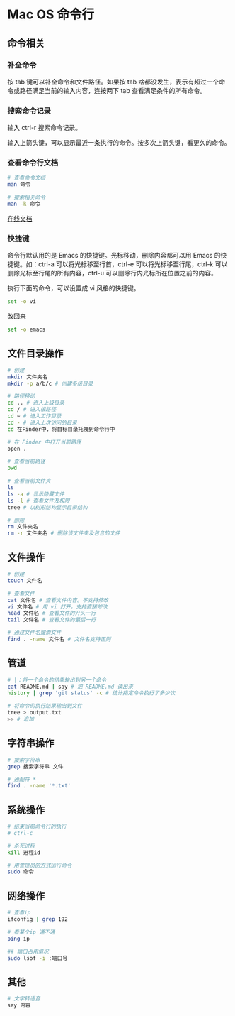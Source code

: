 # Mac OS 命令行
## 命令相关
### 补全命令
按 tab 键可以补全命令和文件路径。如果按 tab 啥都没发生，表示有超过一个命令或路径满足当前的输入内容，连按两下 tab 查看满足条件的所有命令。

### 搜索命令记录
输入 ctrl-r 搜索命令记录。

输入上箭头键，可以显示最近一条执行的命令。按多次上箭头键，看更久的命令。

### 查看命令行文档
```bash
# 查看命令文档
man 命令

# 搜索相关命令
man -k 命令
```

[在线文档](https://explainshell.com/)

### 快捷键
命令行默认用的是 Emacs 的快捷键。光标移动，删除内容都可以用 Emacs 的快捷键。如：ctrl-a 可以将光标移至行首，ctrl-e 可以将光标移至行尾，ctrl-k 可以删除光标至行尾的所有内容，ctrl-u 可以删除行内光标所在位置之前的内容。

执行下面的命令，可以设置成 vi 风格的快捷键。
``` bash
set -o vi
```

改回来
``` bash
set -o emacs
```

## 文件目录操作
```bash
# 创建
mkdir 文件夹名
mkdir -p a/b/c # 创建多级目录

# 路径移动
cd .. # 进入上级目录
cd / # 进入根路径
cd ~ # 进入工作目录
cd - # 进入上次访问的目录
cd 在Finder中，将目标目录托拽到命令行中

# 在 Finder 中打开当前路径
open .

# 查看当前路径
pwd

# 查看当前文件夹
ls
ls -a # 显示隐藏文件
ls -l # 查看文件及权限
tree # 以树形结构显示目录结构

# 删除
rm 文件夹名
rm -r 文件夹名 # 删除该文件夹及包含的文件
```

## 文件操作
```bash
# 创建
touch 文件名

# 查看文件
cat 文件名 # 查看文件内容。不支持修改
vi 文件名 # 用 vi 打开。支持直接修改
head 文件名 # 查看文件的开头一行
tail 文件名 # 查看文件的最后一行

# 通过文件名搜索文件
find . -name 文件名 # 文件名支持正则

```

## 管道
```bash
# |：将一个命令的结果输出到另一个命令
cat README.md | say # 把 README.md 读出来
history | grep 'git status' -c # 统计指定命令执行了多少次

# 将命令的执行结果输出到文件
tree > output.txt
>> # 追加

```

## 字符串操作
```bash
# 搜索字符串
grep 搜索字符串 文件

# 通配符 *
find . -name '*.txt'
```

## 系统操作
```bash
# 结束当前命令行的执行
# ctrl-c

# 杀死进程
kill 进程id

# 用管理员的方式运行命令
sudo 命令
```

## 网络操作
```bash
# 查看ip
ifconfig | grep 192

# 看某个ip 通不通
ping ip

## 端口占用情况
sudo lsof -i :端口号

```

## 其他
```bash
# 文字转语音
say 内容
```


